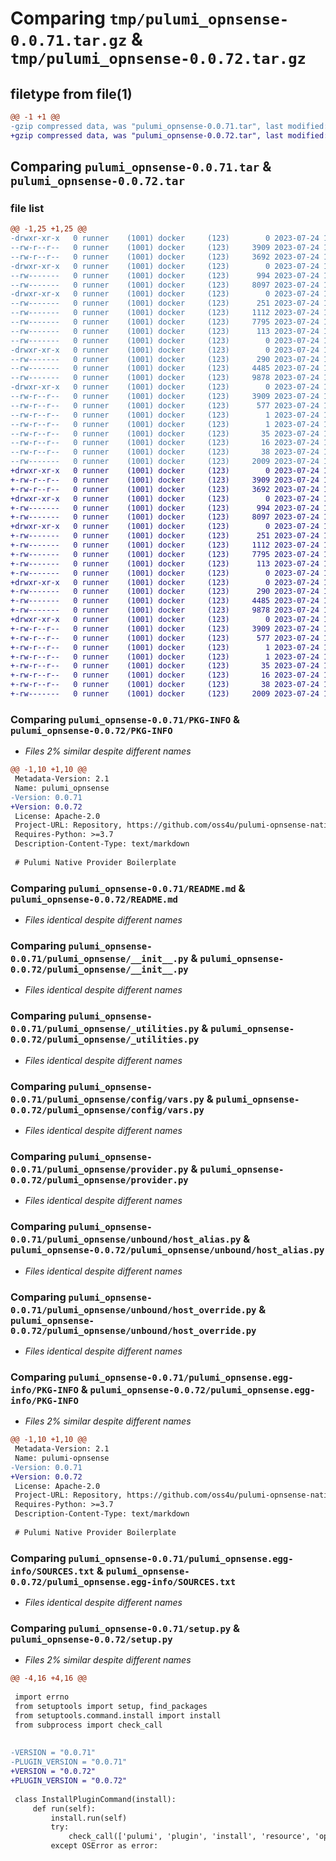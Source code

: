 # Comparing `tmp/pulumi_opnsense-0.0.71.tar.gz` & `tmp/pulumi_opnsense-0.0.72.tar.gz`

## filetype from file(1)

```diff
@@ -1 +1 @@
-gzip compressed data, was "pulumi_opnsense-0.0.71.tar", last modified: Mon Jul 24 13:17:28 2023, max compression
+gzip compressed data, was "pulumi_opnsense-0.0.72.tar", last modified: Mon Jul 24 13:42:03 2023, max compression
```

## Comparing `pulumi_opnsense-0.0.71.tar` & `pulumi_opnsense-0.0.72.tar`

### file list

```diff
@@ -1,25 +1,25 @@
-drwxr-xr-x   0 runner    (1001) docker     (123)        0 2023-07-24 13:17:28.179329 pulumi_opnsense-0.0.71/
--rw-r--r--   0 runner    (1001) docker     (123)     3909 2023-07-24 13:17:28.179329 pulumi_opnsense-0.0.71/PKG-INFO
--rw-r--r--   0 runner    (1001) docker     (123)     3692 2023-07-24 13:17:27.000000 pulumi_opnsense-0.0.71/README.md
-drwxr-xr-x   0 runner    (1001) docker     (123)        0 2023-07-24 13:17:28.179329 pulumi_opnsense-0.0.71/pulumi_opnsense/
--rw-------   0 runner    (1001) docker     (123)      994 2023-07-24 13:17:27.000000 pulumi_opnsense-0.0.71/pulumi_opnsense/__init__.py
--rw-------   0 runner    (1001) docker     (123)     8097 2023-07-24 13:17:27.000000 pulumi_opnsense-0.0.71/pulumi_opnsense/_utilities.py
-drwxr-xr-x   0 runner    (1001) docker     (123)        0 2023-07-24 13:17:28.179329 pulumi_opnsense-0.0.71/pulumi_opnsense/config/
--rw-------   0 runner    (1001) docker     (123)      251 2023-07-24 13:17:27.000000 pulumi_opnsense-0.0.71/pulumi_opnsense/config/__init__.py
--rw-------   0 runner    (1001) docker     (123)     1112 2023-07-24 13:17:27.000000 pulumi_opnsense-0.0.71/pulumi_opnsense/config/vars.py
--rw-------   0 runner    (1001) docker     (123)     7795 2023-07-24 13:17:27.000000 pulumi_opnsense-0.0.71/pulumi_opnsense/provider.py
--rw-------   0 runner    (1001) docker     (123)      113 2023-07-24 13:17:27.000000 pulumi_opnsense-0.0.71/pulumi_opnsense/pulumi-plugin.json
--rw-------   0 runner    (1001) docker     (123)        0 2023-07-24 13:17:27.000000 pulumi_opnsense-0.0.71/pulumi_opnsense/py.typed
-drwxr-xr-x   0 runner    (1001) docker     (123)        0 2023-07-24 13:17:28.179329 pulumi_opnsense-0.0.71/pulumi_opnsense/unbound/
--rw-------   0 runner    (1001) docker     (123)      290 2023-07-24 13:17:27.000000 pulumi_opnsense-0.0.71/pulumi_opnsense/unbound/__init__.py
--rw-------   0 runner    (1001) docker     (123)     4485 2023-07-24 13:17:27.000000 pulumi_opnsense-0.0.71/pulumi_opnsense/unbound/host_alias.py
--rw-------   0 runner    (1001) docker     (123)     9878 2023-07-24 13:17:27.000000 pulumi_opnsense-0.0.71/pulumi_opnsense/unbound/host_override.py
-drwxr-xr-x   0 runner    (1001) docker     (123)        0 2023-07-24 13:17:28.179329 pulumi_opnsense-0.0.71/pulumi_opnsense.egg-info/
--rw-r--r--   0 runner    (1001) docker     (123)     3909 2023-07-24 13:17:28.000000 pulumi_opnsense-0.0.71/pulumi_opnsense.egg-info/PKG-INFO
--rw-r--r--   0 runner    (1001) docker     (123)      577 2023-07-24 13:17:28.000000 pulumi_opnsense-0.0.71/pulumi_opnsense.egg-info/SOURCES.txt
--rw-r--r--   0 runner    (1001) docker     (123)        1 2023-07-24 13:17:28.000000 pulumi_opnsense-0.0.71/pulumi_opnsense.egg-info/dependency_links.txt
--rw-r--r--   0 runner    (1001) docker     (123)        1 2023-07-24 13:17:28.000000 pulumi_opnsense-0.0.71/pulumi_opnsense.egg-info/not-zip-safe
--rw-r--r--   0 runner    (1001) docker     (123)       35 2023-07-24 13:17:28.000000 pulumi_opnsense-0.0.71/pulumi_opnsense.egg-info/requires.txt
--rw-r--r--   0 runner    (1001) docker     (123)       16 2023-07-24 13:17:28.000000 pulumi_opnsense-0.0.71/pulumi_opnsense.egg-info/top_level.txt
--rw-r--r--   0 runner    (1001) docker     (123)       38 2023-07-24 13:17:28.179329 pulumi_opnsense-0.0.71/setup.cfg
--rw-------   0 runner    (1001) docker     (123)     2009 2023-07-24 13:17:27.000000 pulumi_opnsense-0.0.71/setup.py
+drwxr-xr-x   0 runner    (1001) docker     (123)        0 2023-07-24 13:42:03.464868 pulumi_opnsense-0.0.72/
+-rw-r--r--   0 runner    (1001) docker     (123)     3909 2023-07-24 13:42:03.464868 pulumi_opnsense-0.0.72/PKG-INFO
+-rw-r--r--   0 runner    (1001) docker     (123)     3692 2023-07-24 13:42:03.000000 pulumi_opnsense-0.0.72/README.md
+drwxr-xr-x   0 runner    (1001) docker     (123)        0 2023-07-24 13:42:03.460868 pulumi_opnsense-0.0.72/pulumi_opnsense/
+-rw-------   0 runner    (1001) docker     (123)      994 2023-07-24 13:42:03.000000 pulumi_opnsense-0.0.72/pulumi_opnsense/__init__.py
+-rw-------   0 runner    (1001) docker     (123)     8097 2023-07-24 13:42:03.000000 pulumi_opnsense-0.0.72/pulumi_opnsense/_utilities.py
+drwxr-xr-x   0 runner    (1001) docker     (123)        0 2023-07-24 13:42:03.464868 pulumi_opnsense-0.0.72/pulumi_opnsense/config/
+-rw-------   0 runner    (1001) docker     (123)      251 2023-07-24 13:42:03.000000 pulumi_opnsense-0.0.72/pulumi_opnsense/config/__init__.py
+-rw-------   0 runner    (1001) docker     (123)     1112 2023-07-24 13:42:03.000000 pulumi_opnsense-0.0.72/pulumi_opnsense/config/vars.py
+-rw-------   0 runner    (1001) docker     (123)     7795 2023-07-24 13:42:03.000000 pulumi_opnsense-0.0.72/pulumi_opnsense/provider.py
+-rw-------   0 runner    (1001) docker     (123)      113 2023-07-24 13:42:03.000000 pulumi_opnsense-0.0.72/pulumi_opnsense/pulumi-plugin.json
+-rw-------   0 runner    (1001) docker     (123)        0 2023-07-24 13:42:03.000000 pulumi_opnsense-0.0.72/pulumi_opnsense/py.typed
+drwxr-xr-x   0 runner    (1001) docker     (123)        0 2023-07-24 13:42:03.464868 pulumi_opnsense-0.0.72/pulumi_opnsense/unbound/
+-rw-------   0 runner    (1001) docker     (123)      290 2023-07-24 13:42:03.000000 pulumi_opnsense-0.0.72/pulumi_opnsense/unbound/__init__.py
+-rw-------   0 runner    (1001) docker     (123)     4485 2023-07-24 13:42:03.000000 pulumi_opnsense-0.0.72/pulumi_opnsense/unbound/host_alias.py
+-rw-------   0 runner    (1001) docker     (123)     9878 2023-07-24 13:42:03.000000 pulumi_opnsense-0.0.72/pulumi_opnsense/unbound/host_override.py
+drwxr-xr-x   0 runner    (1001) docker     (123)        0 2023-07-24 13:42:03.460868 pulumi_opnsense-0.0.72/pulumi_opnsense.egg-info/
+-rw-r--r--   0 runner    (1001) docker     (123)     3909 2023-07-24 13:42:03.000000 pulumi_opnsense-0.0.72/pulumi_opnsense.egg-info/PKG-INFO
+-rw-r--r--   0 runner    (1001) docker     (123)      577 2023-07-24 13:42:03.000000 pulumi_opnsense-0.0.72/pulumi_opnsense.egg-info/SOURCES.txt
+-rw-r--r--   0 runner    (1001) docker     (123)        1 2023-07-24 13:42:03.000000 pulumi_opnsense-0.0.72/pulumi_opnsense.egg-info/dependency_links.txt
+-rw-r--r--   0 runner    (1001) docker     (123)        1 2023-07-24 13:42:03.000000 pulumi_opnsense-0.0.72/pulumi_opnsense.egg-info/not-zip-safe
+-rw-r--r--   0 runner    (1001) docker     (123)       35 2023-07-24 13:42:03.000000 pulumi_opnsense-0.0.72/pulumi_opnsense.egg-info/requires.txt
+-rw-r--r--   0 runner    (1001) docker     (123)       16 2023-07-24 13:42:03.000000 pulumi_opnsense-0.0.72/pulumi_opnsense.egg-info/top_level.txt
+-rw-r--r--   0 runner    (1001) docker     (123)       38 2023-07-24 13:42:03.464868 pulumi_opnsense-0.0.72/setup.cfg
+-rw-------   0 runner    (1001) docker     (123)     2009 2023-07-24 13:42:03.000000 pulumi_opnsense-0.0.72/setup.py
```

### Comparing `pulumi_opnsense-0.0.71/PKG-INFO` & `pulumi_opnsense-0.0.72/PKG-INFO`

 * *Files 2% similar despite different names*

```diff
@@ -1,10 +1,10 @@
 Metadata-Version: 2.1
 Name: pulumi_opnsense
-Version: 0.0.71
+Version: 0.0.72
 License: Apache-2.0
 Project-URL: Repository, https://github.com/oss4u/pulumi-opnsense-native
 Requires-Python: >=3.7
 Description-Content-Type: text/markdown
 
 # Pulumi Native Provider Boilerplate
```

### Comparing `pulumi_opnsense-0.0.71/README.md` & `pulumi_opnsense-0.0.72/README.md`

 * *Files identical despite different names*

### Comparing `pulumi_opnsense-0.0.71/pulumi_opnsense/__init__.py` & `pulumi_opnsense-0.0.72/pulumi_opnsense/__init__.py`

 * *Files identical despite different names*

### Comparing `pulumi_opnsense-0.0.71/pulumi_opnsense/_utilities.py` & `pulumi_opnsense-0.0.72/pulumi_opnsense/_utilities.py`

 * *Files identical despite different names*

### Comparing `pulumi_opnsense-0.0.71/pulumi_opnsense/config/vars.py` & `pulumi_opnsense-0.0.72/pulumi_opnsense/config/vars.py`

 * *Files identical despite different names*

### Comparing `pulumi_opnsense-0.0.71/pulumi_opnsense/provider.py` & `pulumi_opnsense-0.0.72/pulumi_opnsense/provider.py`

 * *Files identical despite different names*

### Comparing `pulumi_opnsense-0.0.71/pulumi_opnsense/unbound/host_alias.py` & `pulumi_opnsense-0.0.72/pulumi_opnsense/unbound/host_alias.py`

 * *Files identical despite different names*

### Comparing `pulumi_opnsense-0.0.71/pulumi_opnsense/unbound/host_override.py` & `pulumi_opnsense-0.0.72/pulumi_opnsense/unbound/host_override.py`

 * *Files identical despite different names*

### Comparing `pulumi_opnsense-0.0.71/pulumi_opnsense.egg-info/PKG-INFO` & `pulumi_opnsense-0.0.72/pulumi_opnsense.egg-info/PKG-INFO`

 * *Files 2% similar despite different names*

```diff
@@ -1,10 +1,10 @@
 Metadata-Version: 2.1
 Name: pulumi-opnsense
-Version: 0.0.71
+Version: 0.0.72
 License: Apache-2.0
 Project-URL: Repository, https://github.com/oss4u/pulumi-opnsense-native
 Requires-Python: >=3.7
 Description-Content-Type: text/markdown
 
 # Pulumi Native Provider Boilerplate
```

### Comparing `pulumi_opnsense-0.0.71/pulumi_opnsense.egg-info/SOURCES.txt` & `pulumi_opnsense-0.0.72/pulumi_opnsense.egg-info/SOURCES.txt`

 * *Files identical despite different names*

### Comparing `pulumi_opnsense-0.0.71/setup.py` & `pulumi_opnsense-0.0.72/setup.py`

 * *Files 2% similar despite different names*

```diff
@@ -4,16 +4,16 @@
 
 import errno
 from setuptools import setup, find_packages
 from setuptools.command.install import install
 from subprocess import check_call
 
 
-VERSION = "0.0.71"
-PLUGIN_VERSION = "0.0.71"
+VERSION = "0.0.72"
+PLUGIN_VERSION = "0.0.72"
 
 class InstallPluginCommand(install):
     def run(self):
         install.run(self)
         try:
             check_call(['pulumi', 'plugin', 'install', 'resource', 'opnsense', PLUGIN_VERSION, '--server', 'github://api.github.com/oss4u/pulumi-opnsense-native'])
         except OSError as error:
```

